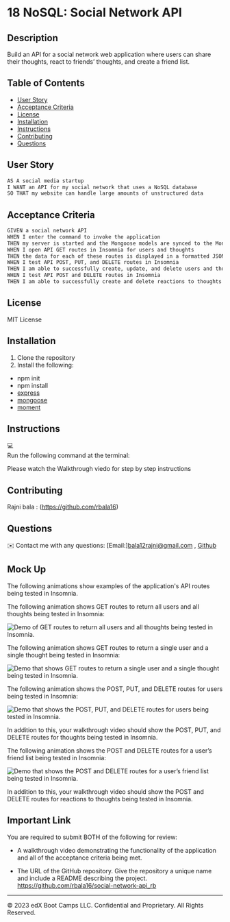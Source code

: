 # 18 NoSQL: Social Network API

## Description

Build an API for a social network web application where users can share their thoughts, react to friends’ thoughts, and create a friend list. 

## Table of Contents

- [User Story](#user-story)
- [Acceptance Criteria](#acceptance-criteria)
- [License](#license)
- [Installation](#installation)
- [Instructions](#instructions)
- [Contributing](#contributing)
- [Questions](#questions)

## User Story

```md
AS A social media startup
I WANT an API for my social network that uses a NoSQL database
SO THAT my website can handle large amounts of unstructured data
```

## Acceptance Criteria

```md
GIVEN a social network API
WHEN I enter the command to invoke the application
THEN my server is started and the Mongoose models are synced to the MongoDB database
WHEN I open API GET routes in Insomnia for users and thoughts
THEN the data for each of these routes is displayed in a formatted JSON
WHEN I test API POST, PUT, and DELETE routes in Insomnia
THEN I am able to successfully create, update, and delete users and thoughts in my database
WHEN I test API POST and DELETE routes in Insomnia
THEN I am able to successfully create and delete reactions to thoughts and add and remove friends to a user’s friend list
```

## License 
MIT License

## Installation
1. Clone the repository
2. Install the following: 
- npm init
- npm install
- [express](https://www.npmjs.com/package/express)
- [mongoose](https://www.npmjs.com/package/mongoose)
- [moment](https://www.npmjs.com/package/moment)
## Instructions
💻   
Run the following command at the terminal:

Please watch the Walkthrough viedo for step by step instructions<br>

## Contributing
Rajni bala : (https://github.com/rbala16)

## Questions
✉️ Contact me with any questions: [Email:]bala12rajni@gmail.com , [Github](https://github.com/rbala16)<br />

## Mock Up

The following animations show examples of the application's API routes being tested in Insomnia.

The following animation shows GET routes to return all users and all thoughts being tested in Insomnia:

![Demo of GET routes to return all users and all thoughts being tested in Insomnia.](./Assets/18-nosql-homework-demo-01.gif)

The following animation shows GET routes to return a single user and a single thought being tested in Insomnia:

![Demo that shows GET routes to return a single user and a single thought being tested in Insomnia.](./Assets/18-nosql-homework-demo-02.gif)

The following animation shows the POST, PUT, and DELETE routes for users being tested in Insomnia:

![Demo that shows the POST, PUT, and DELETE routes for users being tested in Insomnia.](./Assets/18-nosql-homework-demo-03.gif)

In addition to this, your walkthrough video should show the POST, PUT, and DELETE routes for thoughts being tested in Insomnia.

The following animation shows the POST and DELETE routes for a user’s friend list being tested in Insomnia:

![Demo that shows the POST and DELETE routes for a user’s friend list being tested in Insomnia.](./Assets/18-nosql-homework-demo-04.gif)

In addition to this, your walkthrough video should show the POST and DELETE routes for reactions to thoughts being tested in Insomnia.




 ## Important Link

You are required to submit BOTH of the following for review:

* A walkthrough video demonstrating the functionality of the application and all of the acceptance criteria being met.<br>

* The URL of the GitHub repository. Give the repository a unique name and include a README describing the project.<br>
https://github.com/rbala16/social-network-api_rb
---
© 2023 edX Boot Camps LLC. Confidential and Proprietary. All Rights Reserved.

